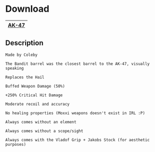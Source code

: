 # Download
[AK-47](https://raw.githubusercontent.com/BLCM/BLCMods/master/Borderlands%202%20mods/Coleby/Real%20Life%20Weapons/AK-47) |
----|

## Description

    Made by Coleby

    The Bandit barrel was the closest barrel to the AK-47, visually speaking

    Replaces the Hail

    Buffed Weapon Damage (50%)

    +250% Critical Hit Damage

    Moderate recoil and accuracy

    No healing properties (Moxxi weapons doesn't exist in IRL :P)

    Always comes without an element

    Always comes without a scope/sight

    Always comes with the Vladof Grip + Jakobs Stock (for aesthetic purposes)

